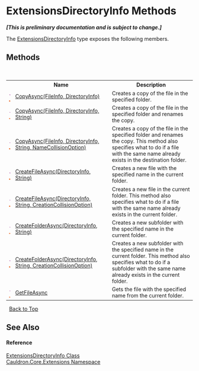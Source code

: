 # ExtensionsDirectoryInfo Methods
 _**\[This is preliminary documentation and is subject to change.\]**_

The <a href="T_Cauldron_Core_Extensions_ExtensionsDirectoryInfo">ExtensionsDirectoryInfo</a> type exposes the following members.


## Methods
&nbsp;<table><tr><th></th><th>Name</th><th>Description</th></tr><tr><td>![Public method](media/pubmethod.gif "Public method")![Static member](media/static.gif "Static member")</td><td><a href="M_Cauldron_Core_Extensions_ExtensionsDirectoryInfo_CopyAsync">CopyAsync(FileInfo, DirectoryInfo)</a></td><td>
Creates a copy of the file in the specified folder.</td></tr><tr><td>![Public method](media/pubmethod.gif "Public method")![Static member](media/static.gif "Static member")</td><td><a href="M_Cauldron_Core_Extensions_ExtensionsDirectoryInfo_CopyAsync_1">CopyAsync(FileInfo, DirectoryInfo, String)</a></td><td>
Creates a copy of the file in the specified folder and renames the copy.</td></tr><tr><td>![Public method](media/pubmethod.gif "Public method")![Static member](media/static.gif "Static member")</td><td><a href="M_Cauldron_Core_Extensions_ExtensionsDirectoryInfo_CopyAsync_2">CopyAsync(FileInfo, DirectoryInfo, String, NameCollisionOption)</a></td><td>
Creates a copy of the file in the specified folder and renames the copy. This method also specifies what to do if a file with the same name already exists in the destination folder.</td></tr><tr><td>![Public method](media/pubmethod.gif "Public method")![Static member](media/static.gif "Static member")</td><td><a href="M_Cauldron_Core_Extensions_ExtensionsDirectoryInfo_CreateFileAsync">CreateFileAsync(DirectoryInfo, String)</a></td><td>
Creates a new file with the specified name in the current folder.</td></tr><tr><td>![Public method](media/pubmethod.gif "Public method")![Static member](media/static.gif "Static member")</td><td><a href="M_Cauldron_Core_Extensions_ExtensionsDirectoryInfo_CreateFileAsync_1">CreateFileAsync(DirectoryInfo, String, CreationCollisionOption)</a></td><td>
Creates a new file in the current folder. This method also specifies what to do if a file with the same name already exists in the current folder.</td></tr><tr><td>![Public method](media/pubmethod.gif "Public method")![Static member](media/static.gif "Static member")</td><td><a href="M_Cauldron_Core_Extensions_ExtensionsDirectoryInfo_CreateFolderAsync">CreateFolderAsync(DirectoryInfo, String)</a></td><td>
Creates a new subfolder with the specified name in the current folder.</td></tr><tr><td>![Public method](media/pubmethod.gif "Public method")![Static member](media/static.gif "Static member")</td><td><a href="M_Cauldron_Core_Extensions_ExtensionsDirectoryInfo_CreateFolderAsync_1">CreateFolderAsync(DirectoryInfo, String, CreationCollisionOption)</a></td><td>
Creates a new subfolder with the specified name in the current folder. This method also specifies what to do if a subfolder with the same name already exists in the current folder.</td></tr><tr><td>![Public method](media/pubmethod.gif "Public method")![Static member](media/static.gif "Static member")</td><td><a href="M_Cauldron_Core_Extensions_ExtensionsDirectoryInfo_GetFileAsync">GetFileAsync</a></td><td>
Gets the file with the specified name from the current folder.</td></tr></table>&nbsp;
<a href="#extensionsdirectoryinfo-methods">Back to Top</a>

## See Also


#### Reference
<a href="T_Cauldron_Core_Extensions_ExtensionsDirectoryInfo">ExtensionsDirectoryInfo Class</a><br /><a href="N_Cauldron_Core_Extensions">Cauldron.Core.Extensions Namespace</a><br />